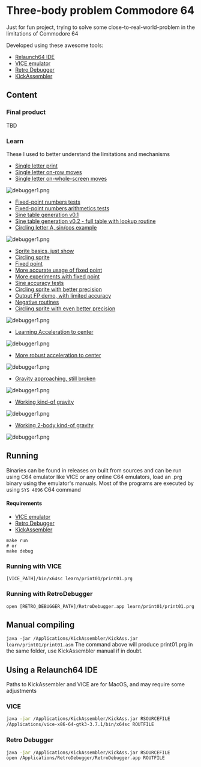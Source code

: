 # Three-body problem Commodore 64

Just for fun project, trying to solve some close-to-real-world-problem in the limitations of Commodore 64
 
Developed using these awesome tools:
* [Relaunch64 IDE](http://www.popelganda.de/relaunch64.html)
* [VICE emulator](https://vice-emu.sourceforge.io/)
* [Retro Debugger](https://github.com/slajerek/RetroDebugger)
* [KickAssembler](http://www.theweb.dk/KickAssembler/Main.html#frontpage)
## Content

### Final product
TBD

### Learn
These I used to better understand the limitations and mechanisms
* [Single letter print](learn/01print01/readme.md)
* [Single letter on-row moves](learn/02print02/readme.md)
* [Single letter on-whole-screen moves](learn/03print03/readme.md)

![debugger1.png](learn/03print03/images/screen.gif)

* [Fixed-point numbers tests](learn/04fixedPointNumber01/readme.md)
* [Fixed-point numbers arithmetics tests](learn/05fixedPointArithmetics01/readme.md)
* [Sine table generation v0.1](learn/06sineTable01/readme.md)
* [Sine table generation v0.2 - full table with lookup routine](learn/07sineTable02/readme.md)
* [Circling letter A, sin/cos example](learn/08circle01/readme.md)

![debugger1.png](learn/08circle01/images/debugger.gif)

* [Sprite basics, just show](learn/09sprite01/readme.md)
* [Circling sprite](learn/10spriteCircle/readme.md)
* [Fixed point](learn/11fixedPointScalingFactors01/readme.md)
* [More accurate usage of fixed point](learn/12fixedPointScalingFactors02/readme.md)
* [More experiments with fixed point](learn/13fixedPointScalingFactors03/readme.md)
* [Sine accuracy tests](learn/14sineAccuracyTest01/readme.md)
* [Circling sprite with better precision](learn/15spriteCircle02/readme.md)
* [Output FP demo, with limited accuracy](learn/16outputFixedPointOnScreen01/readme.md)
* [Negative routines](learn/17negativeResearch01/readme.md)
* [Circling sprite with even better precision](learn/18spriteCircle03/readme.md)

![debugger1.png](learn/18spriteCircle03/images/debuggerQ3.13After.gif)

* [Learning Acceleration to center](learn/19accelerateToCenter01/readme.md)

![debugger1.png](learn/19accelerateToCenter01/images/debugger2Axis.gif)

* [More robust acceleration to center](learn/20accelerateToCenter02/readme.md)

![debugger1.png](learn/20accelerateToCenter02/images/debuggerFixedPoint.gif)

* [Gravity approaching, still broken](learn/24accelerateToCenter03/readme.md)
 
![debugger1.png](learn/24accelerateToCenter03/images/debugger.gif)

* [Working kind-of gravity](learn/25gravity02/readme.md)

![debugger1.png](learn/25gravity02/images/debugger.gif)

* [Working 2-body kind-of gravity](learn/25gravity03/readme.md)

![debugger1.png](learn/25gravity03/images/debugger.gif)

## Running
Binaries can be found in releases on built from sources and can be run using C64 emulator like VICE or any online C64 emulators, load an .prg binary using the emulator's manuals.
Most of the programs are executed by using `SYS 4096` C64 command 

#### Requirements 
* [VICE emulator](https://vice-emu.sourceforge.io/)
* [Retro Debugger](https://github.com/slajerek/RetroDebugger)
* [KickAssembler](http://www.theweb.dk/KickAssembler/Main.html#frontpage)

```
make run
# or 
make debug
```

### Running with VICE
`[VICE_PATH]/bin/x64sc learn/print01/print01.prg`

### Running with RetroDebugger
`open [RETRO_DEBUGGER_PATH]/RetroDebugger.app learn/print01/print01.prg`

## Manual compiling
`java -jar /Applications/KickAssembler/KickAss.jar learn/print01/print01.asm`
The command above will produce print01.prg in the same folder, use KickAssembler manual if in doubt.
## Using a Relaunch64 IDE
Paths to KickAssembler and VICE are for MacOS, and may require some adjustments

### VICE
```bash
java -jar /Applications/KickAssembler/KickAss.jar RSOURCEFILE
/Applications/vice-x86-64-gtk3-3.7.1/bin/x64sc ROUTFILE
```

### Retro Debugger
```bash
java -jar /Applications/KickAssembler/KickAss.jar RSOURCEFILE
open /Applications/RetroDebugger/RetroDebugger.app ROUTFILE
```
